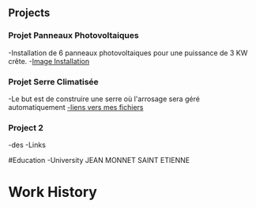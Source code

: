 

## Projects

### Projet Panneaux Photovoltaiques
-Installation de 6 panneaux photovoltaiques pour une puissance de 3 KW crête.
-[Image Installation](url)


### Projet Serre Climatisée
-Le but est de construire une serre où l'arrosage sera géré automatiquement 
[-liens vers mes fichiers](https://drive.google.com/file/d/1rOb4jRVjzj2n1UDpL07ijXlFkE2AKrJ9/view?usp=sharing)

### Project 2
-des
-Links

#Education
-University JEAN MONNET SAINT ETIENNE

# Work History
